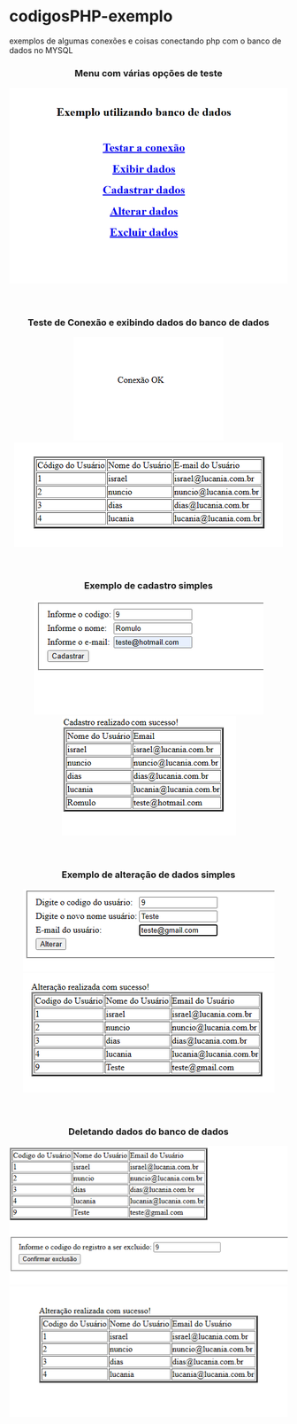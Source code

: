 # codigosPHP-exemplo
exemplos de algumas conexões e coisas conectando php com o banco de dados no MYSQL<br>
<div align="center">
  <h3>Menu com várias opções de teste</h3>
  <img src="ImagensEx/1.png">
</div>
<br><br>
<div align="center">
  <h3>Teste de Conexão e exibindo dados do banco de dados</h3>
  <img src="ImagensEx/2.png"><br><img src="ImagensEx/3.png">
</div>
<br><br>
<div align="center">
  <h3>Exemplo de cadastro simples</h3>
  <img src="ImagensEx/4.png"><img src="ImagensEx/5.png">
</div>
<br><br>
<div align="center">
  <h3>Exemplo de alteração de dados simples</h3>
  <img src="ImagensEx/6.png"><img src="ImagensEx/7.png">
</div>
<br><br>
<div align="center">
  <h3>Deletando dados do banco de dados</h3>
  <img src="ImagensEx/8.png"><img src="ImagensEx/9.png">
</div>
<br><br>
